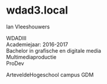 # wdad3.local

Ian Vleeshouwers<br>


WDADIII<br>
Academiejaar: 2016-2017<br>
Bachelor in grafische en digitale media<br>
Multimediaproductie<br>
ProDev<br>

ArteveldeHogeschool campus GDM